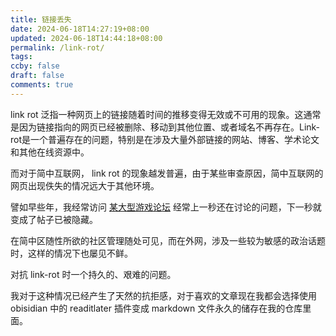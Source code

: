 ```yaml
---
title: 链接丢失
date: 2024-06-18T14:27:19+08:00
updated: 2024-06-18T14:44:18+08:00
permalink: /link-rot/
tags: 
ccby: false
draft: false
comments: true
---
```

link rot 泛指一种网页上的链接随着时间的推移变得无效或不可用的现象。这通常是因为链接指向的网页已经被删除、移动到其他位置、或者域名不再存在。Link-rot是一个普遍存在的问题，特别是在涉及大量外部链接的网站、博客、学术论文和其他在线资源中。

而对于简中互联网， link rot 的现象越发普遍，由于某些审查原因，简中互联网的网页出现佚失的情况远大于其他环境。

譬如早些年，我经常访问 [某大型游戏论坛](https://bbs.nga.cn/) 经常上一秒还在讨论的问题，下一秒就变成了帖子已被隐藏。

在简中区随性所欲的社区管理随处可见，而在外网，涉及一些较为敏感的政治话题时，这样的情况下也屡见不鲜。

对抗 link-rot 时一个持久的、艰难的问题。

我对于这种情况已经产生了天然的抗拒感，对于喜欢的文章现在我都会选择使用 obisidian 中的 readitlater 插件变成 markdown 文件永久的储存在我的仓库里面。

